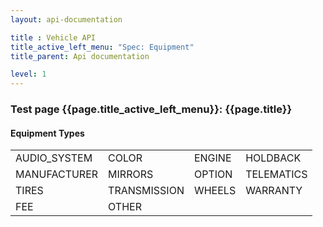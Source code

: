 ```yaml
---
layout: api-documentation

title : Vehicle API
title_active_left_menu: "Spec: Equipment"
title_parent: Api documentation

level: 1
---
```



### Test page {{page.title_active_left_menu}}: {{page.title}}

#### Equipment Types

|						|					|						|					|
|:----------------------|:------------------|:----------------------|:------------------|
| AUDIO\_SYSTEM			| COLOR				| ENGINE				| HOLDBACK			|
| MANUFACTURER			| MIRRORS			| OPTION				| TELEMATICS		|
| TIRES					| TRANSMISSION		| WHEELS			 	| WARRANTY			|
| FEE					| OTHER				| 					 	| 					|


